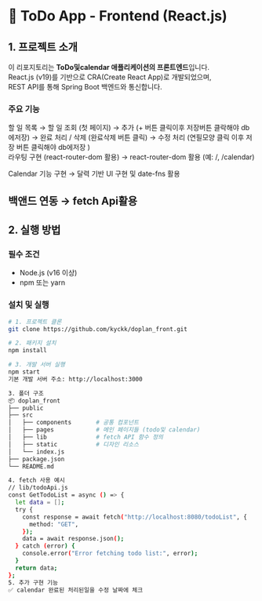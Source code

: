 # 📌 ToDo App - Frontend (React.js)

## 1. 프로젝트 소개

이 리포지토리는 **ToDo및calendar 애플리케이션의 프론트엔드**입니다.  
React.js (v19)를 기반으로 CRA(Create React App)로 개발되었으며,  
REST API를 통해 Spring Boot 백엔드와 통신합니다.

### 주요 기능

할 일 목록
→ 할 일 조회 (첫 페이지)
→ 추가 (+ 버튼 클릭이후 저장버튼 클락해야 db에저장)
→ 완료 처리 / 삭제 (완료삭제 버튼 클릭)
→ 수정 처리 (연필모양 클릭 이후 저장 버튼 클릭해야 db에저장  )  
라우팅 구현 (react-router-dom 활용)
→ react-router-dom 활용 (예: /, /calendar)

Calendar 기능 구현
→ 달력 기반 UI 구현 및 date-fns 활용

백앤드 연동
→ fetch Api활용
---

## 2. 실행 방법

### 필수 조건

- Node.js (v16 이상)
- npm 또는 yarn

### 설치 및 실행

```bash
# 1. 프로젝트 클론
git clone https://github.com/kyckk/doplan_front.git

# 2. 패키지 설치
npm install

# 3. 개발 서버 실행
npm start
기본 개발 서버 주소: http://localhost:3000

3. 폴더 구조
📦 doplan_front
├── public
├── src
│   ├── components       # 공통 컴포넌트
│   ├── pages            # 메인 페이지들 (todo및 calendar)
│   ├── lib              # fetch API 함수 정의
│   ├── static           # 디자인 리소스
│   └── index.js
├── package.json
└── README.md

4. fetch 사용 예시
// lib/todoApi.js
const GetTodoList = async () => {
  let data = [];
  try {
    const response = await fetch("http://localhost:8080/todoList", {
      method: "GET",
    });
    data = await response.json();
  } catch (error) {
    console.error("Error fetching todo list:", error);
  }
  return data;
};
5. 추가 구현 기능
✅ calendar 완료된 처리된일을 수정 날짜에 체크 
